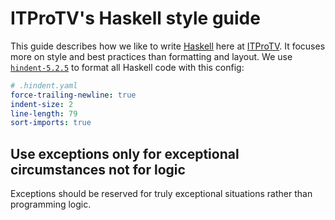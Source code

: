 # ITProTV's Haskell style guide

This guide describes how we like to write [Haskell](https://haskell-lang.org) here at [ITProTV](https://itpro.tv).
It focuses more on style and best practices than formatting and layout.
We use [`hindent-5.2.5`](https://hackage.haskell.org/package/hindent-5.2.5) to format all Haskell code with this config:

``` yaml
# .hindent.yaml
force-trailing-newline: true
indent-size: 2
line-length: 79
sort-imports: true
```
## Use exceptions only for exceptional circumstances not for logic
Exceptions should be reserved for truly exceptional situations rather than programming logic.
